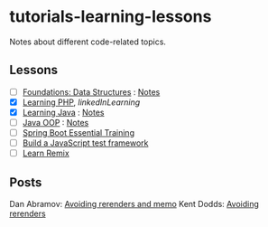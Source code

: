 # tutorials-learning-lessons

Notes about different code-related topics.

## Lessons
- [ ] [Foundations: Data Structures](https://www.linkedin.com/learning/programming-foundations-data-structures-2) : [Notes](https://github.com/akiryk/tutorials-learning-lessons/blob/master/data-structures.md)
- [x] [Learning PHP](https://www.linkedin.com/learning/learning-php-4/get-vs-post?autoplay=true&u=85880466), _linkedInLearning_
- [x] [Learning Java](https://www.linkedin.com/learning/learning-java-4/next-steps-for-learning-java?autoplay=true&u=85880466) : [Notes](https://github.com/akiryk/tutorials-learning-lessons/blob/master/java.md)
- [ ] [Java OOP](https://www.linkedin.com/learning/java-object-oriented-programming-2/) : [Notes](https://github.com/akiryk/tutorials-learning-lessons/blob/master/java-oop.md)
- [ ] [Spring Boot Essential Training](https://www.linkedin.com/learning/spring-boot-2-0-essential-training-2)
- [ ] [Build a JavaScript test framework](https://cpojer.net/posts/building-a-javascript-testing-framework)
- [ ] [Learn Remix](https://remix.run/docs/en/v1/tutorials/blog)

## Posts 

Dan Abramov: [Avoiding rerenders and memo](https://overreacted.io/before-you-memo/)
Kent Dodds: [Avoiding rerenders](https://kentcdodds.com/blog/optimize-react-re-renders)
